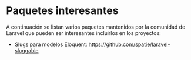# Paquetes interesantes

A continuación se listan varios paquetes mantenidos por la comunidad de Laravel que pueden ser interesantes incluirlos en los proyectos: 

- Slugs para modelos Eloquent: https://github.com/spatie/laravel-sluggable
